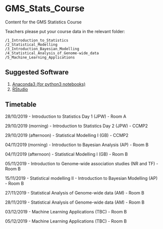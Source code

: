# GMS_Stats_Course
Content for the GMS Statistics Course

Teachers please put your course data in the relevant folder:

```
/1_Introduction_to_Statistics
/2_Statistical_Modelling
/3_Introduction_Bayesian_Modelling
/4_Statistical_Analysis_of_Genome-wide_data
/5_Machine_Learning_Applications
```

Suggested Software
----------------------
1. [Anaconda3 (for python3 notebooks)](https://www.anaconda.com/download/)
2. [RStudio](https://www.rstudio.com/)

Timetable
---------
28/10/2019 - Introduction to Statistics Day 1 (JPW) - Room A

29/10/2019 (morning) - Introduction to Statistics Day 2 (JPW) - CCMP2

29/10/2019 (afternoon) - Statistical Modelling I (GB) - CCMP2

04/11/2019 (morning) - Introduction to Bayesian Analysis (AP) - Room B

04/11/2019 (afternoon) - Statistical Modelling I (GB) - Room B

05/11/2019 - Introduction to Genome-wide association studies (NR and TF) - Room B

15/11/2019 - Statistical modelling II - Introduction to Bayesian Modelling (AP) - Room B

27/11/2019 - Statistical Analysis of Genome-wide data (AM) - Room B

28/11/2019 - Statistical Analysis of Genome-wide data (AM) - Room B

03/12/2019 - Machine Learning Applications (TBC) - Room B

05/12/2019 - Machine Learning Applications (TBC) - Room B

